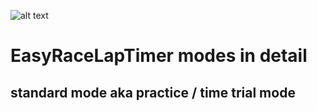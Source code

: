![alt text](http://www.airbirds.de/wp-content/uploads/2015/11/logo_big.png "EasyRaceLapTimer")

# EasyRaceLapTimer modes in detail

## standard mode aka practice / time trial mode
